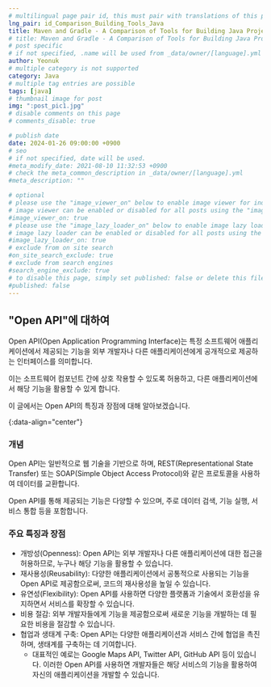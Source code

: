 ```yaml
---
# multilingual page pair id, this must pair with translations of this page. (This name must be unique)
lng_pair: id_Comparison_Building_Tools_Java
title: Maven and Gradle - A Comparison of Tools for Building Java Projects
# title: Maven and Gradle - A Comparison of Tools for Building Java Projects
# post specific
# if not specified, .name will be used from _data/owner/[language].yml
author: Yeonuk
# multiple category is not supported
category: Java
# multiple tag entries are possible
tags: [java]
# thumbnail image for post
img: ":post_pic1.jpg"
# disable comments on this page
# comments_disable: true

# publish date
date: 2024-01-26 09:00:00 +0900
# seo
# if not specified, date will be used.
#meta_modify_date: 2021-08-10 11:32:53 +0900
# check the meta_common_description in _data/owner/[language].yml
#meta_description: ""

# optional
# please use the "image_viewer_on" below to enable image viewer for individual pages or posts (_posts/ or [language]/_posts folders).
# image viewer can be enabled or disabled for all posts using the "image_viewer_posts: true" setting in _data/conf/main.yml.
#image_viewer_on: true
# please use the "image_lazy_loader_on" below to enable image lazy loader for individual pages or posts (_posts/ or [language]/_posts folders).
# image lazy loader can be enabled or disabled for all posts using the "image_lazy_loader_posts: true" setting in _data/conf/main.yml.
#image_lazy_loader_on: true
# exclude from on site search
#on_site_search_exclude: true
# exclude from search engines
#search_engine_exclude: true
# to disable this page, simply set published: false or delete this file
#published: false
---
```


<!-- outline-start -->

## "Open API"에 대하여

Open API(Open Application Programming Interface)는 특정 소프트웨어 애플리케이션에서 제공되는 기능을 외부 개발자나 다른 애플리케이션에게 공개적으로 제공하는 인터페이스를 의미합니다.

이는 소프트웨어 컴포넌트 간에 상호 작용할 수 있도록 허용하고, 다른 애플리케이션에서 해당 기능을 활용할 수 있게 합니다.

이 글에서는 Open API의 특징과 장점에 대해 알아보겠습니다.

{:data-align="center"}

<!-- outline-end -->

### 개념

Open API는 일반적으로 웹 기술을 기반으로 하며, REST(Representational State Transfer) 또는 SOAP(Simple Object Access Protocol)와 같은 프로토콜을 사용하여 데이터를 교환합니다.

Open API를 통해 제공되는 기능은 다양할 수 있으며, 주로 데이터 검색, 기능 실행, 서비스 통합 등을 포함합니다.

### 주요 특징과 장점

- 개방성(Openness): Open API는 외부 개발자나 다른 애플리케이션에 대한 접근을 허용하므로, 누구나 해당 기능을 활용할 수 있습니다.
- 재사용성(Reusability): 다양한 애플리케이션에서 공통적으로 사용되는 기능을 Open API로 제공함으로써, 코드의 재사용성을 높일 수 있습니다.
- 유연성(Flexibility): Open API를 사용하면 다양한 플랫폼과 기술에서 호환성을 유지하면서 서비스를 확장할 수 있습니다.
- 비용 절감: 외부 개발자들에게 기능을 제공함으로써 새로운 기능을 개발하는 데 필요한 비용을 절감할 수 있습니다.
- 협업과 생태계 구축: Open API는 다양한 애플리케이션과 서비스 간에 협업을 촉진하며, 생태계를 구축하는 데 기여합니다.
  - 대표적인 예로는 Google Maps API, Twitter API, GitHub API 등이 있습니다. 이러한 Open API를 사용하면 개발자들은 해당 서비스의 기능을 활용하여 자신의 애플리케이션을 개발할 수 있습니다.
